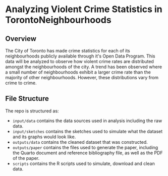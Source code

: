 # Analyzing Violent Crime Statistics in TorontoNeighbourhoods

## Overview

The City of Toronto has made crime statistics for each of its neighbourhoods publicly available through it's Open Data Program. This data will be analyzed to observe how violent crime rates are distributed amongst the neighbourhoods of the city. A trend has been observed where a small number of neighbourhoods exhibit a larger crime rate than the majority of other neighbourhoods. However, these distributions vary from crime to crime.

## File Structure

The repo is structured as:

-   `input/data` contains the data sources used in analysis including the raw data.
-   `input/sketches` contains the sketches used to simulate what the dataset and its graphs would look like.
-   `outputs/data` contains the cleaned dataset that was constructed.
-   `outputs/paper` contains the files used to generate the paper, including the Quarto document and reference bibliography file, as well as the PDF of the paper. 
-   `scripts` contains the R scripts used to simulate, download and clean data.
